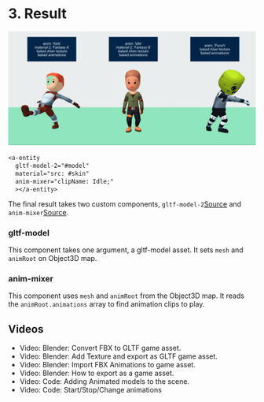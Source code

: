 # 3. Result

![anim_text_working](./imgs/anim_text_working.gif)

```
<a-entity
  gltf-model-2="#model"
  material="src: #skin"
  anim-mixer="clipName: Idle;"
  ></a-entity>

```

The final result takes two custom components, `gltf-model-2`[Source](../src/gltf-model-2.js) and `anim-mixer`[Source](../src/anim-mixer.js).


### gltf-model
This component takes one argument, a gltf-model asset. It sets `mesh` and `animRoot` on Object3D map.

### anim-mixer
This component uses `mesh` and `animRoot` from the Object3D map. It reads the `animRoot.animations` array to find animation clips to play.


## Videos
* Video: Blender: Convert FBX to GLTF game asset.
* Video: Blender: Add Texture and export as GLTF game asset.
* Video: Blender: Import FBX Animations to game asset.
* Video: Blender: How to export as a game asset.
* Video: Code: Adding Animated models to the scene.
* Video: Code: Start/Stop/Change animations

